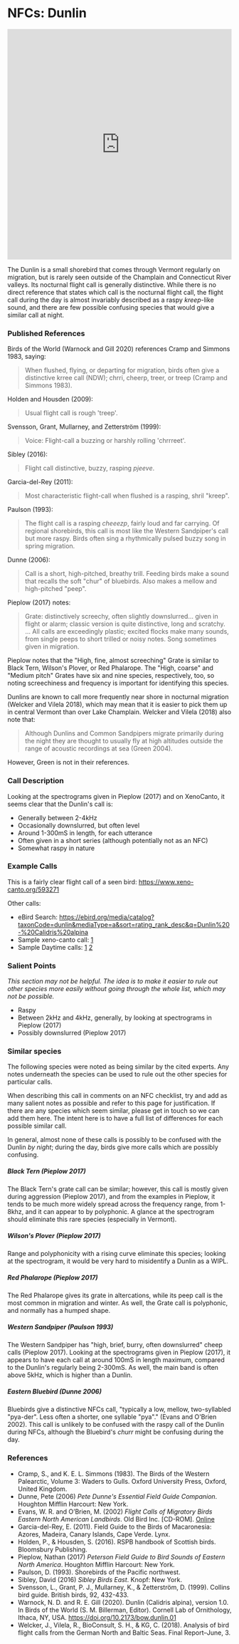 # NFCs: Dunlin

<iframe width="640" height="518" src="https://macaulaylibrary.org/asset/269798281/embed/640" frameborder="0" allowfullscreen style="width:6040px;max-width:100%;"></iframe>

The Dunlin is a small shorebird that comes through Vermont regularly on migration, but is rarely seen outside of the Champlain and Connecticut River valleys. Its nocturnal flight call is generally distinctive. While there is no direct reference that states which call is the nocturnal flight call, the flight call during the day is almost invariably described as a raspy _kreep_-like sound, and there are few possible confusing species that would give a similar call at night.

### Published References

Birds of the World (Warnock and Gill 2020) references Cramp and Simmons 1983, saying:

> When flushed, flying, or departing for migration, birds often give a distinctive krree call (NDW); chrri, cheerp, treer, or treep (Cramp and Simmons 1983).

Holden and Housden (2009):

> Usual flight call is rough 'treep'.

Svensson, Grant, Mullarney, and Zetterström (1999):

> Voice: Flight-call a buzzing or harshly rolling 'chrrreet'.

Sibley (2016):

> Flight call distinctive, buzzy, rasping _pjeeve_.

Garcia-del-Rey (2011):

> Most characteristic flight-call when flushed is a rasping, shril "kreep".

Paulson (1993):

> The flight call is a rasping _cheeezp_, fairly loud and far carrying. Of regional shorebirds, this call is most like the Western Sandpiper's call but more raspy. Birds often sing a rhythmically pulsed buzzy song in spring migration.

Dunne (2006):

> Call is a short, high-pitched, breathy trill. Feeding birds make a sound that recalls the soft "chur" of bluebirds. Also makes a mellow and high-pitched "peep".

Pieplow (2017) notes:

> Grate: distinctively screechy, often slightly downslurred... given in flight or alarm; classic version is quite distinctive, long and scratchy. ... All calls are exceedingly plastic; excited flocks make many sounds, from single peeps to short trilled or noisy notes. Song sometimes given in migration.

Pieplow notes that the "High, fine, almost screeching" Grate is similar to Black Tern, Wilson's Plover, or Red Phalarope. The "High, coarse" and "Medium pitch" Grates have six and nine species, respectively, too, so noting screechiness and frequency is important for identifying this species.

Dunlins are known to call more frequently near shore in nocturnal migration (Welcker and Vilela 2018), which may mean that it is easier to pick them up in central Vermont than over Lake Champlain. Welcker and Vilela (2018) also note that:

> Although Dunlins and Common Sandpipers migrate primarily during the night they are thought to usually fly at high altitudes outside the range of acoustic recordings at sea (Green 2004).

However, Green is not in their references.

### Call Description

Looking at the spectrograms given in Pieplow (2017) and on XenoCanto, it seems clear that the Dunlin's call is:

- Generally between 2-4kHz
- Occasionally downslurred, but often level
- Around 1-300mS in length, for each utterance
- Often given in a short series (although potentially not as an NFC)
- Somewhat raspy in nature

### Example Calls

This is a fairly clear flight call of a seen bird: https://www.xeno-canto.org/593271

Other calls:

- eBird Search: https://ebird.org/media/catalog?taxonCode=dunlin&mediaType=a&sort=rating_rank_desc&q=Dunlin%20-%20Calidris%20alpina
- Sample xeno-canto call: [1](https://www.xeno-canto.org/587266)
- Sample Daytime calls: [1](https://ebird.org/portugal/checklist/S49933487) [2](https://www.xeno-canto.org/593271)

### Salient Points

_This section may not be helpful. The idea is to make it easier to rule out other species more easily without going through the whole list, which may not be possible._

- Raspy
- Between 2kHz and 4kHz, generally, by looking at spectrograms in Pieplow (2017)
- Possibly downslurred (Pieplow 2017)

### Similar species

The following species were noted as being similar by the cited experts. Any notes underneath the species can be used to rule out the other species for particular calls.

When describing this call in comments on an NFC checklist, try and add as many salient notes as possible and refer to this page for justification. If there are any species which seem similar, please get in touch so we can add them here. The intent here is to have a full list of differences for each possible similar call.

In general, almost none of these calls is possibly to be confused with the Dunlin _by night_; during the day, birds give more calls which are possibly confusing.

##### Black Tern (Pieplow 2017)

The Black Tern's grate call can be similar; however, this call is mostly given during aggression (Pieplow 2017), and from the examples in Pieplow, it tends to be much more widely spread across the frequency range, from 1-8khz, and it can appear to by polyphonic. A glance at the spectrogram should eliminate this rare species (especially in Vermont).

##### Wilson's Plover (Pieplow 2017)

Range and polyphonicity with a rising curve eliminate this species; looking at the spectrogram, it would be very hard to misidentify a Dunlin as a WIPL.

##### Red Phalarope (Pieplow 2017)

The Red Phalarope gives its grate in altercations, while its peep call is the most common in migration and winter. As well, the Grate call is polyphonic, and normally has a humped shape.

##### Western Sandpiper (Paulson 1993)

The Western Sandpiper has "high, brief, burry, often downslurred" cheep calls (Pieplow 2017). Looking at the spectrograms given in Pieplow (2017), it appears to have each call at around 100mS in length maximum, compared to the Dunlin's regularly being 2-300mS. As well, the main band is often above 5kHz, which is higher than a Dunlin.

##### Eastern Bluebird (Dunne 2006)

Bluebirds give a distinctive NFCs call, "typically a low, mellow, two-syllabled "pya-der". Less often a shorter, one syllable "pya"." (Evans and O'Brien 2002). This call is unlikely to be confused with the raspy call of the Dunlin during NFCs, although the Bluebird's _churr_ might be confusing during the day.

### References

* Cramp, S., and K. E. L. Simmons (1983). The Birds of the Western Palearctic, Volume 3: Waders to Gulls. Oxford University Press, Oxford, United Kingdom.
* Dunne, Pete (2006) _Pete Dunne's Essential Field Guide Companion_. Houghton Mifflin Harcourt: New York.
* Evans, W. R. and O’Brien, M. (2002) _Flight Calls of Migratory Birds Eastern North American Landbirds_. Old Bird Inc. \[CD-ROM\]. [Online](http://oldbird.org)
* Garcia-del-Rey, E. (2011). Field Guide to the Birds of Macaronesia: Azores, Madeira, Canary Islands, Cape Verde. Lynx.
* Holden, P., & Housden, S. (2016). RSPB handbook of Scottish birds. Bloomsbury Publishing.
* Pieplow, Nathan (2017) _Peterson Field Guide to Bird Sounds of Eastern North America_. Houghton Mifflin Harcourt: New York.
* Paulson, D. (1993). Shorebirds of the Pacific northwest.
* Sibley, David (2016) _Sibley Birds East_. Knopf: New York.
* Svensson, L., Grant, P. J., Mullarney, K., & Zetterström, D. (1999). Collins bird guide. British birds, 92, 432-433.
* Warnock, N. D. and R. E. Gill (2020). Dunlin (Calidris alpina), version 1.0. In Birds of the World (S. M. Billerman, Editor). Cornell Lab of Ornithology, Ithaca, NY, USA. https://doi.org/10.2173/bow.dunlin.01
* Welcker, J., Vilela, R., BioConsult, S. H., & KG, C. (2018). Analysis of bird flight calls from the German North and Baltic Seas. Final Report–June, 3.